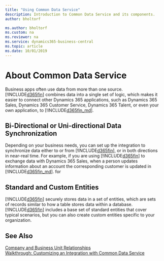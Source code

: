 ```yaml
---
title: "Using Common Data Service"
description: Introduction to Common Data Service and its components.
author: bholtorf

ms.author: bholtorf
ms.custom: na
ms.reviewer: na
ms.service: dynamics365-business-central
ms.topic: article
ms.date: 10/01/2019
---
```


# About Common Data Service
Business apps often use data from more than one source. [!INCLUDE[d365fin](includes/cds_long_md.md)] combines data into a single set of logic, which makes it easier to connect other Dynamics 365 applications, such as Dynamics 365 Sales, Dynamics 365 Customer Service, Dynamics 365 Talent, or even your own application, to [!INCLUDE[d365fin_md](includes/d365fin_md.md)]. 

## Bi-Directional or Uni-directional Data Synchronization
Depending on your business needs, you can set up the integration to synchronize data either to or from [!INCLUDE[d365fin](includes/cds_long_md.md)], or in both directions in near-real time. For example, if you are using [!INCLUDE[d365fin](includes/cds_long_md.md)] to exchange data with Dynamics 365 Sales, when a person updates information about an account the corresponding customer is updated in [!INCLUDE[d365fin_md](includes/d365fin_md.md)]. for 

## Standard and Custom Entities
[!INCLUDE[d365fin](includes/cds_long_md.md)] securely stores data in a set of entities, which are sets of records similar to how a table stores data within a database. [!INCLUDE[d365fin](includes/cds_long_md.md)] includes a base set of standard entities that cover typical scenarios, but you can also create custom entities specific to your organization.

## See Also
[Company and Business Unit Relationships](admin-cds-company-concept.md)  
[Walkthrough: Customizing an Integration with Common Data Service](admin-walkthrough-customizing-cds-integration.md)



